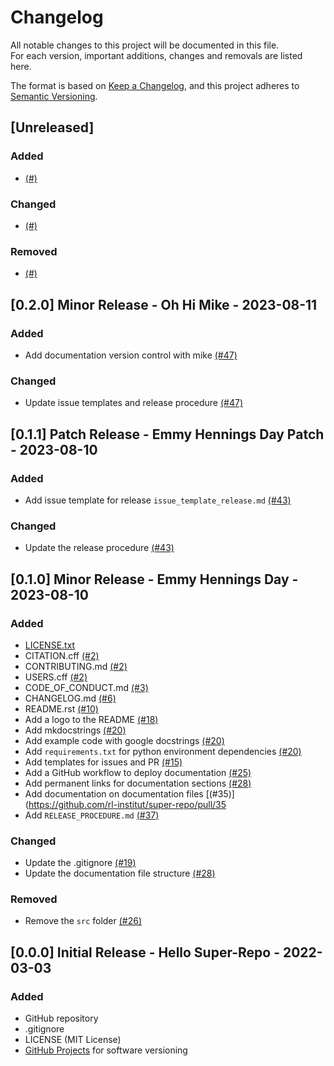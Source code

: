 # Changelog

All notable changes to this project will be documented in this file. <br>
For each version, important additions, changes and removals are listed here.

The format is based on [Keep a Changelog](https://keepachangelog.com/en/1.0.0/),
and this project adheres to [Semantic Versioning](https://semver.org/spec/v2.0.0.html).


## [Unreleased]

### Added
- [(#)]()

### Changed
- [(#)]()

### Removed
- [(#)]()


## [0.2.0] Minor Release - Oh Hi Mike - 2023-08-11

### Added
- Add documentation version control with mike [(#47)](https://github.com/rl-institut/super-repo/pull/47)

### Changed
- Update issue templates and release procedure [(#47)](https://github.com/rl-institut/super-repo/pull/47)


## [0.1.1] Patch Release - Emmy Hennings Day Patch - 2023-08-10

### Added
- Add issue template for release `issue_template_release.md` [(#43)](https://github.com/rl-institut/super-repo/pull/43)

### Changed
- Update the release procedure [(#43)](https://github.com/rl-institut/super-repo/pull/43)


## [0.1.0] Minor Release - Emmy Hennings Day - 2023-08-10

### Added
- [LICENSE.txt](https://github.com/rl-institut/super-repo/blob/main/LICENSE.txt)
- CITATION.cff [(#2)](https://github.com/rl-institut/super-repo/pull/2)
- CONTRIBUTING.md [(#2)](https://github.com/rl-institut/super-repo/pull/2)
- USERS.cff [(#2)](https://github.com/rl-institut/super-repo/pull/2)
- CODE_OF_CONDUCT.md [(#3)](https://github.com/rl-institut/super-repo/pull/3)
- CHANGELOG.md [(#6)](https://github.com/rl-institut/super-repo/pull/6)
- README.rst [(#10)](https://github.com/rl-institut/super-repo/pull/10)
- Add a logo to the README [(#18)](https://github.com/rl-institut/super-repo/pull/18)
- Add mkdocstrings [(#20)](https://github.com/rl-institut/super-repo/pull/20)
- Add example code with google docstrings [(#20)](https://github.com/rl-institut/super-repo/pull/20)
- Add `requirements.txt` for python environment dependencies [(#20)](https://github.com/rl-institut/super-repo/pull/20)
- Add templates for issues and PR [(#15)](https://github.com/rl-institut/super-repo/pull/15)
- Add a GitHub workflow to deploy documentation [(#25)](https://github.com/rl-institut/super-repo/pull/25)
- Add permanent links for documentation sections [(#28)](https://github.com/rl-institut/super-repo/pull/28)
- Add documentation on documentation files [(#35)](https://github.com/rl-institut/super-repo/pull/35
- Add `RELEASE_PROCEDURE.md` [(#37)](https://github.com/rl-institut/super-repo/pull/37)

### Changed
- Update the .gitignore [(#19)](https://github.com/rl-institut/super-repo/pull/19)
- Update the documentation file structure [(#28)](https://github.com/rl-institut/super-repo/pull/28)

### Removed
- Remove the `src` folder [(#26)](https://github.com/rl-institut/super-repo/pull/26)


## [0.0.0] Initial Release - Hello Super-Repo - 2022-03-03

### Added
- GitHub repository
- .gitignore
- LICENSE (MIT License)
- [GitHub Projects](https://github.com/rl-institut/super-repo/projects?type=classic) for software versioning
